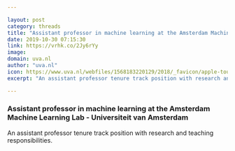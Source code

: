 ```yaml
---

layout: post
category: threads
title: "Assistant professor in machine learning at the Amsterdam Machine Learning Lab - Universiteit van Amsterdam"
date: 2019-10-30 07:15:30
link: https://vrhk.co/2Jy6rYy
image: 
domain: uva.nl
author: "uva.nl"
icon: https://www.uva.nl/webfiles/1568183220129/2018/_favicon/apple-touch-icon.png
excerpt: "An assistant professor tenure track position with research and teaching responsibilities."

---
```


### Assistant professor in machine learning at the Amsterdam Machine Learning Lab - Universiteit van Amsterdam

An assistant professor tenure track position with research and teaching responsibilities.